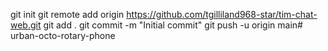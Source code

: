 git init
git remote add origin https://github.com/tgilliland968-star/tim-chat-web.git
git add .
git commit -m "Initial commit"
git push -u origin main# urban-octo-rotary-phone
